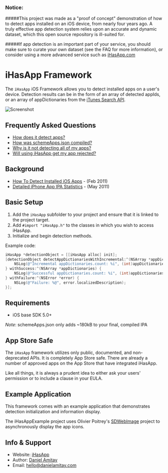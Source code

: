 ### Notice:
#####This project was made as a "proof of concept" demonstration of how to detect apps installed on an iOS device, from nearly four years ago. A truly effective app detection system relies upon an accurate and dynamic dataset, which this open source repository is ill-suited for.

#####If app detection is an important part of your service, you should make sure to curate your own dataset (see the FAQ for more information), or consider using a more advanced service such as [iHasApp.com](https://www.ihasapp.com)

iHasApp Framework
=========================

The `iHasApp` iOS Framework allows you to detect installed apps on a user's device. Detection results can be in the form of an array of detected appIds, or an array of appDictionaries from the [iTunes Search API](http://www.apple.com/itunes/affiliates/resources/documentation/itunes-store-web-service-search-api.html).

![Screenshot](https://github.com/danielamitay/iHasApp/raw/master/screenshot.png)

Frequently Asked Questions
-----------

- [How does it detect apps?](FAQ.md#how-does-it-detect-apps)
- [How was schemeApps.json compiled?](FAQ.md#how-was-schemeappsjson-compiled)
- [Why is it not detecting all of my apps?](FAQ.md#why-is-it-not-detecting-all-of-my-apps)
- [Will using iHasApp get my app rejected?](FAQ.md#will-using-ihasapp-get-my-app-rejected)

Background
-----------

- [How To Detect Installed iOS Apps](http://danielamitay.com/blog/2011/2/16/how-to-detect-installed-ios-apps) - (Feb 2011)
- [Detailed iPhone App IPA Statistics](http://danielamitay.com/blog/2011/5/9/detailed-iphone-app-ipa-statistics) - (May 2011)

Basic Setup
-----------

1. Add the `iHasApp` subfolder to your project and ensure that it is linked to the project target.
2. Add `#import "iHasApp.h"` to the classes in which you wish to access iHasApp.
3. Initialize and begin detection methods.

Example code:

```objective-c
iHasApp *detectionObject = [[iHasApp alloc] init];
[detectionObject detectAppDictionariesWithIncremental:^(NSArray *appDictionaries) {
    NSLog(@"Incremental appDictionaries.count: %i", (int)appDictionaries.count);
} withSuccess:^(NSArray *appDictionaries) {
    NSLog(@"Successful appDictionaries.count: %i", (int)appDictionaries.count);
} withFailure:^(NSError *error) {
    NSLog(@"Failure: %@", error.localizedDescription);
}];
```

Requirements
-----------

- iOS base SDK 5.0+

*Note*: schemeApps.json only adds ~180kB to your final, compiled IPA

App Store Safe
--------------

The `iHasApp` framework utilizes only public, documented, and non-deprecated APIs. It is completely App Store safe. There are already a number of approved apps on the App Store that have integrated iHasApp.

Like all things, it is always a prudent idea to either ask your users' permission or to include a clause in your EULA.

Example Application
--------------

This framework comes with an example application that demonstrates detection initialization and information display.

The iHasAppExample project uses Olivier Poitrey's [SDWebImage](https://github.com/rs/SDWebImage) project to asynchronously display the app icons.

Info & Support
--------------

- Website: [iHasApp](http://www.ihasapp.com)
- Author: [Daniel Amitay](https://github.com/danielamitay)
- Email: hello@danielamitay.com

